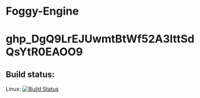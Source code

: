 # Foggy-Engine
# 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


## Build status: 

Linux: [![Build Status](https://travis-ci.com/MrSinho/Foggy-Engine.svg?token=WEQzvPex7Gf2cPScBckx&branch=main)](https://travis-ci.com/MrSinho/Foggy-Engine)

